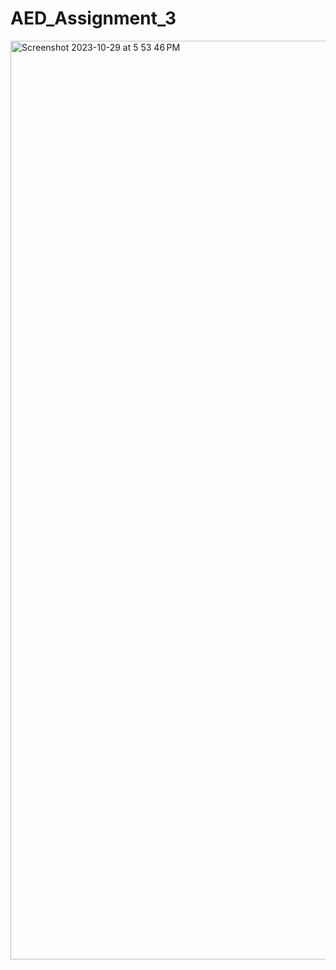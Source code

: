 # AED_Assignment_3


<img width="1470" alt="Screenshot 2023-10-29 at 5 53 46 PM" src="https://github.com/gharat-su/AED_Assignment_3/assets/145060601/12ed0a7a-444c-455c-b830-e97539ecba0f">
